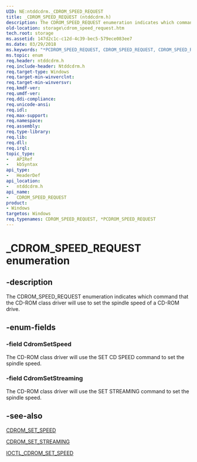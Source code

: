 ```yaml
---
UID: NE:ntddcdrm._CDROM_SPEED_REQUEST
title: _CDROM_SPEED_REQUEST (ntddcdrm.h)
description: The CDROM_SPEED_REQUEST enumeration indicates which command that the CD-ROM class driver will use to set the spindle speed of a CD-ROM drive.
old-location: storage\cdrom_speed_request.htm
tech.root: storage
ms.assetid: 147d2c1c-c12d-4c39-bec5-579ece083ee7
ms.date: 03/29/2018
ms.keywords: "*PCDROM_SPEED_REQUEST, CDROM_SPEED_REQUEST, CDROM_SPEED_REQUEST enumeration [Storage Devices], CdromSetSpeed, CdromSetStreaming, PCDROM_SPEED_REQUEST, PCDROM_SPEED_REQUEST enumeration pointer [Storage Devices], _CDROM_SPEED_REQUEST, ntddcdrm/CDROM_SPEED_REQUEST, ntddcdrm/CdromSetSpeed, ntddcdrm/CdromSetStreaming, ntddcdrm/PCDROM_SPEED_REQUEST, storage.cdrom_speed_request, structs-CD-ROM_6feeaa4e-8500-4ca8-9d0f-3e29a858eb94.xml"
ms.topic: enum
req.header: ntddcdrm.h
req.include-header: Ntddcdrm.h
req.target-type: Windows
req.target-min-winverclnt: 
req.target-min-winversvr: 
req.kmdf-ver: 
req.umdf-ver: 
req.ddi-compliance: 
req.unicode-ansi: 
req.idl: 
req.max-support: 
req.namespace: 
req.assembly: 
req.type-library: 
req.lib: 
req.dll: 
req.irql: 
topic_type:
-	APIRef
-	kbSyntax
api_type:
-	HeaderDef
api_location:
-	ntddcdrm.h
api_name:
-	CDROM_SPEED_REQUEST
product:
- Windows
targetos: Windows
req.typenames: CDROM_SPEED_REQUEST, *PCDROM_SPEED_REQUEST
---
```


# _CDROM_SPEED_REQUEST enumeration


## -description


The CDROM_SPEED_REQUEST enumeration indicates which command that the CD-ROM class driver will use to set the spindle speed of a CD-ROM drive.


## -enum-fields




### -field CdromSetSpeed

The CD-ROM class driver will use the SET CD SPEED command to set the spindle speed.


### -field CdromSetStreaming

The CD-ROM class driver will use the SET STREAMING command to set the spindle speed.


## -see-also




<a href="https://msdn.microsoft.com/library/windows/hardware/ff551368">CDROM_SET_SPEED</a>



<a href="https://msdn.microsoft.com/library/windows/hardware/ff551369">CDROM_SET_STREAMING</a>



<a href="https://msdn.microsoft.com/library/windows/hardware/ff559381">IOCTL_CDROM_SET_SPEED</a>
 

 

